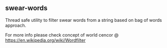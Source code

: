 ## swear-words ##
Thread safe utility to filter swear words from a string based on bag of words approach.

For more info please check concept of world cencor @ https://en.wikipedia.org/wiki/Wordfilter


